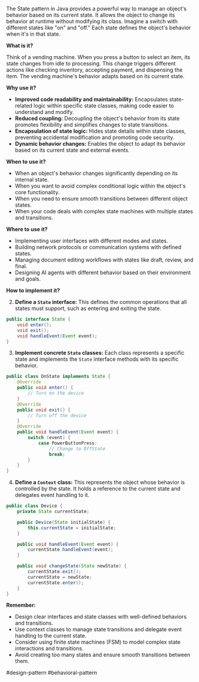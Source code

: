 The State pattern in Java provides a powerful way to manage an object's behavior based on its current state. It allows the object to change its behavior at runtime without modifying its class. Imagine a switch with different states like "on" and "off." Each state defines the object's behavior when it's in that state.

**What is it?**

Think of a vending machine. When you press a button to select an item, its state changes from idle to processing. This change triggers different actions like checking inventory, accepting payment, and dispensing the item. The vending machine's behavior adapts based on its current state.

**Why use it?**

- **Improved code readability and maintainability:** Encapsulates state-related logic within specific state classes, making code easier to understand and modify.
- **Reduced coupling:** Decoupling the object's behavior from its state promotes flexibility and simplifies changes to state transitions.
- **Encapsulation of state logic:** Hides state details within state classes, preventing accidental modification and promoting code security.
- **Dynamic behavior changes:** Enables the object to adapt its behavior based on its current state and external events.

**When to use it?**

- When an object's behavior changes significantly depending on its internal state.
- When you want to avoid complex conditional logic within the object's core functionality.
- When you need to ensure smooth transitions between different object states.
- When your code deals with complex state machines with multiple states and transitions.

**Where to use it?**

- Implementing user interfaces with different modes and states.
- Building network protocols or communication systems with defined states.
- Managing document editing workflows with states like draft, review, and final.
- Designing AI agents with different behavior based on their environment and goals.

**How to implement it?**

2. **Define a `State` interface:** This defines the common operations that all states must support, such as entering and exiting the state.

```Java
public interface State {
    void enter();
    void exit();
    void handleEvent(Event event);
}
```

3. **Implement concrete `State` classes:** Each class represents a specific state and implements the `State` interface methods with its specific behavior.

```Java
public class OnState implements State {
    @Override
    public void enter() {
        // Turn on the device
    }
    @Override
    public void exit() {
        // Turn off the device
    }
    @Override
    public void handleEvent(Event event) {
        switch (event) {
            case PowerButtonPress:
                // Change to OffState
                break;
        }
    }
}
```

4. **Define a `Context` class:** This represents the object whose behavior is controlled by the state. It holds a reference to the current state and delegates event handling to it.

```Java
public class Device {
    private State currentState;

    public Device(State initialState) {
        this.currentState = initialState;
    }

    public void handleEvent(Event event) {
        currentState.handleEvent(event);
    }

    public void changeState(State newState) {
        currentState.exit();
        currentState = newState;
        currentState.enter();
    }
}
```

**Remember:**

- Design clear interfaces and state classes with well-defined behaviors and transitions.
- Use context classes to manage state transitions and delegate event handling to the current state.
- Consider using finite state machines (FSM) to model complex state interactions and transitions.
- Avoid creating too many states and ensure smooth transitions between them.

#design-pattern #behavioral-pattern 